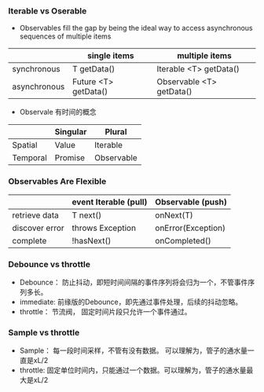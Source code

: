 ### Iterable vs Oserable
* Observables fill the gap by being the ideal way to access asynchronous sequences of multiple items

| | single items | multiple items |
| ------ | ----------- | ----------- |
| synchronous	| T getData()	| Iterable \<T> getData() |
| asynchronous |	Future \<T> getData() |	Observable \<T> getData() |
* Observale 有时间的概念

| |Singular	|Plural|
| ------ | ----------- | ----------- |
|Spatial	|Value	|Iterable<Value>|
|Temporal	|Promise<Value>	|Observable<Value>|
### Observables Are Flexible
| |event	Iterable (pull)	|Observable (push)|
| ------ | ----------- | ----------- |
|retrieve data|	T next()|	onNext(T)|
discover error|	throws Exception|	onError(Exception)
|complete|	!hasNext()|	onCompleted()|


### Debounce vs throttle
* Debounce： 防止抖动，即短时间间隔的事件序列将会归为一个，不管事件序列多长。
* immediate: 前缘版的Debounce，即先通过事件处理，后续的抖动忽略。
* throttle： 节流阀， 固定时间片段只允许一个事件通过。

### Sample vs throttle
* Sample： 每一段时间采样，不管有没有数据。 可以理解为，管子的通水量一直是xL/2
* throttle: 固定单位时间内，只能通过一个数据。可以理解为，管子的通水量最大是xL/2
